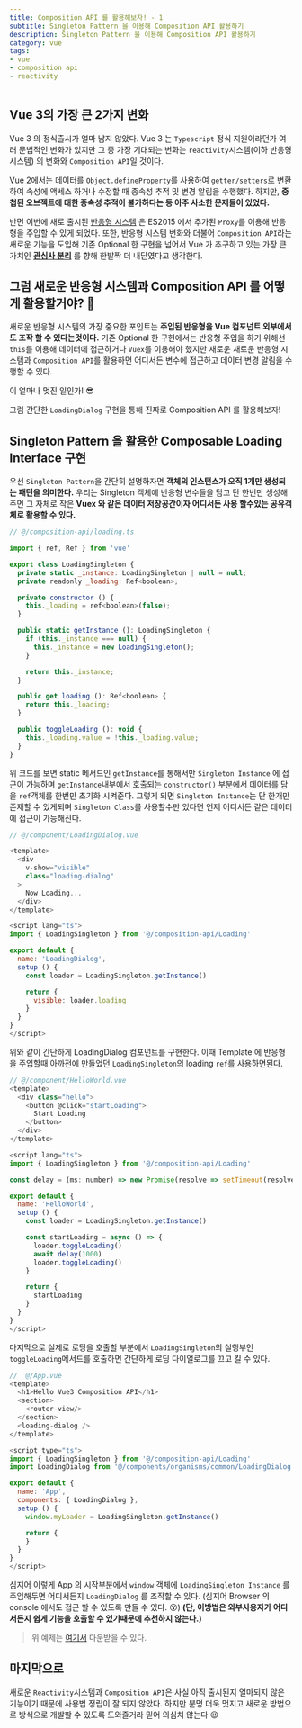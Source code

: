 ```yaml
---
title: Composition API 를 활용해보자! - 1
subtitle: Singleton Pattern 을 이용해 Composition API 활용하기
description: Singleton Pattern 을 이용해 Composition API 활용하기
category: vue
tags:
- vue
- composition api
- reactivity
---
```


## Vue 3의 가장 큰 2가지 변화

Vue 3 의 정식출시가 얼마 남지 않았다. Vue 3 는 `Typescript` 정식 지원이라던가 여러 문법적인 변화가 있지만 그 중 가장 기대되는 변화는 `reactivity`시스템(이하 반응형 시스템) 의 변화와 `Composition API`일 것이다.

[Vue 2](https://kr.vuejs.org/v2/guide/reactivity.html)에서는 데이터를 `Object.defineProperty`를 사용하여 `getter/setters`로 변환하여 속성에 액세스 하거나 수정할 때 종속성 추적 및 변경 알림을 수행했다. 하지만, **중첩된 오브젝트에 대한 종속성 추적이 불가하다는 등 아주 사소한 문제들이 있었다.**

반면 이번에 새로 출시된 [반응형 시스템](https://v3.vuejs.org/guide/reactivity.html) 은 ES2015 에서 추가된 `Proxy`를 이용해 반응형을 주입할 수 있게 되었다. 또한, 반응형 시스템 변화와 더불어 `Composition API`라는 새로운 기능을 도입해 기존 Optional 한 구현을 넘어서 Vue 가 추구하고 있는 가장 큰 가치인 [**관심사 분리**](https://ko.wikipedia.org/wiki/%EA%B4%80%EC%8B%AC%EC%82%AC_%EB%B6%84%EB%A6%AC) 를 향해 한발짝 더 내딛였다고 생각한다.

## 그럼 새로운 반응형 시스템과 Composition API 를 어떻게 활용할거야? 🤔

새로운 반응형 시스템의 가장 중요한 포인트는 **주입된 반응형을 Vue 컴포넌트 외부에서도 조작 할 수 있다는것이다.** 기존 Optional 한 구현에서는 반응형 주입을 하기 위해선 `this`를 이용해 데이터에 접근하거나 `Vuex`를 이용해야 했지만 새로운 새로운 반응형 시스템과 `Composition API`를 활용하면 어디서든 변수에 접근하고 데이터 변경 알림을 수행할 수 있다.

이 얼마나 멋진 일인가! 😎

그럼 간단한 `LoadingDialog` 구현을 통해 진짜로 Composition API 를 활용해보자!

## Singleton Pattern 을 활용한 Composable Loading Interface 구현

우선 `Singleton Pattern`을 간단히 설명하자면 **객체의 인스턴스가 오직 1개만 생성되는 패턴을 의미한다.** 우리는 Singleton 객체에 반응형 변수들을 담고 단 한번만 생성해주면 그 자체로 작은 **Vuex 와 같은 데이터 저장공간이자 어디서든 사용 할수있는 공유객체로 활용할 수 있다.**

```js
// @/composition-api/loading.ts

import { ref, Ref } from 'vue'

export class LoadingSingleton {
  private static _instance: LoadingSingleton | null = null;
  private readonly _loading: Ref<boolean>;

  private constructor () {
    this._loading = ref<boolean>(false);
  }

  public static getInstance (): LoadingSingleton {
    if (this._instance === null) {
      this._instance = new LoadingSingleton();
    }

    return this._instance;
  }

  public get loading (): Ref<boolean> {
    return this._loading;
  }

  public toggleLoading (): void {
    this._loading.value = !this._loading.value;
  }
}
```

위 코드를 보면 static 메서드인 `getInstance`를 통해서만 `Singleton Instance` 에 접근이 가능하며 `getInstance`내부에서 호출되는 `constructor()` 부분에서 데이터를 담을 `ref`객체를 한번만 초기화 시켜준다. 그렇게 되면 `Singleton Instance`는 단 한개만 존재할 수 있게되며 `Singleton Class`를 사용할수만 있다면 언제 어디서든 같은 데이터에 접근이 가능해진다.

```js
// @/component/LoadingDialog.vue

<template>
  <div
    v-show="visible"
    class="loading-dialog"
  >
    Now Loading...
  </div>
</template>

<script lang="ts">
import { LoadingSingleton } from '@/composition-api/Loading'

export default {
  name: 'LoadingDialog',
  setup () {
    const loader = LoadingSingleton.getInstance()

    return {
      visible: loader.loading
    }
  }
}
</script>
```
위와 같이 간단하게 LoadingDialog 컴포넌트를 구현한다. 이때 Template 에 반응형을 주입할때 아까전에 만들었던 `LoadingSingleton`의 loading `ref`를 사용하면된다.

```js
// @/component/HelloWorld.vue
<template>
  <div class="hello">
    <button @click="startLoading">
      Start Loading
    </button>
  </div>
</template>

<script lang="ts">
import { LoadingSingleton } from '@/composition-api/Loading'

const delay = (ms: number) => new Promise(resolve => setTimeout(resolve, ms))

export default {
  name: 'HelloWorld',
  setup () {
    const loader = LoadingSingleton.getInstance()

    const startLoading = async () => {
      loader.toggleLoading()
      await delay(1000)
      loader.toggleLoading()
    }

    return {
      startLoading
    }
  }
}
</script>
```

마지막으로 실제로 로딩을 호출할 부분에서 `LoadingSingleton`의 실행부인 `toggleLoading`메서드를 호출하면 간단하게 로딩 다이얼로그를 끄고 킬 수 있다.

```js
//  @/App.vue
<template>
  <h1>Hello Vue3 Composition API</h1>
  <section>
    <router-view/>
  </section>
  <loading-dialog />
</template>

<script type="ts">
import { LoadingSingleton } from '@/composition-api/Loading'
import LoadingDialog from '@/components/organisms/common/LoadingDialog.vue'

export default {
  name: 'App',
  components: { LoadingDialog },
  setup () {
    window.myLoader = LoadingSingleton.getInstance()

    return {
    }
  }
}
</script>
```

심지어 이렇게 App 의 시작부분에서 `window` 객체에 `LoadingSingleton Instance` 를 주입해두면 어디서든지 `LoadingDialog` 를 조작할 수 있다. (심지어 Browser 의 console 에서도 접근 할 수 있도록 만들 수 있다. 😮) **(단, 이방법은 외부사용자가 어디서든지 쉽게 기능을 호출할 수 있기때문에 추천하지 않는다.)**

>위 예제는 [여기서](https://github.com/eggplantiny/vue3-composition-api-examples) 다운받을 수 있다. 

## 마지막으로

새로운 `Reactivity`시스템과 `Composition API`은 사실 아직 출시된지 얼마되지 않은 기능이기 때문에 사용법 정립이 잘 되지 않았다. 하지만 분명 더욱 멋지고 새로운 방법으로 방식으로 개발할 수 있도록 도와줄거라 믿어 의심치 않는다 😉


